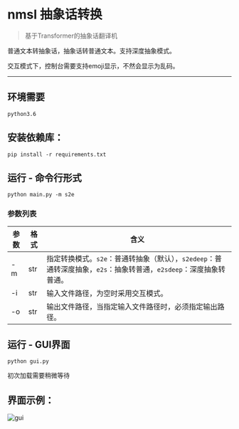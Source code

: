 # nmsl 抽象话转换

> 基于Transformer的抽象话翻译机

普通文本转抽象话，抽象话转普通文本。支持深度抽象模式。

交互模式下，控制台需要支持emoji显示，不然会显示为乱码。

---
## 环境需要
```
python3.6
```
## 安装依赖库：
```
pip install -r requirements.txt
```
## 运行 - 命令行形式
```python main.py -m s2e```

### 参数列表

参数|格式|含义
-|-|-
-m |str| 指定转换模式。```s2e```：普通转抽象（默认），```s2edeep```：普通转深度抽象，```e2s```：抽象转普通，```e2sdeep```：深度抽象转普通。
-i |str| 输入文件路径，为空时采用交互模式。
-o |str| 输出文件路径，当指定输入文件路径时，必须指定输出路径。

## 运行 - GUI界面
```
python gui.py
```
初次加载需要稍微等待

## 界面示例：

![gui](data/gui.png)